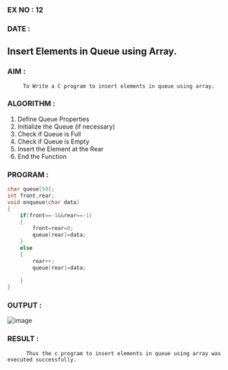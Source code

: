 ### EX NO : 12
### DATE : 
##  Insert Elements in Queue using Array.
### AIM :
         To Write a C program to insert elements in queue using array.
         
### ALGORITHM :

 1. Define Queue Properties
 2. Initialize the Queue (if necessary)
 3. Check if Queue is Full
 4. Check if Queue is Empty
 5. Insert the Element at the Rear
 6. End the Function
### PROGRAM :
```C
char queue[50];
int front,rear;
void enqueue(char data)
{
    if(front==-1&&rear==-1)
    {
        front=rear=0;
        queue[rear]=data;
    }
    else
    {
        rear++;
        queue[rear]=data;
        
    }
}
```

### OUTPUT :
![image](https://github.com/user-attachments/assets/363935b6-aa2c-4f47-b88f-77b32e0a7c0d)

### RESULT :
          Thus the c program to insert elements in queue using array was executed successfully.
